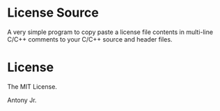 # License Source

A very simple program to copy paste a license file contents in multi-line C/C++ comments to your 
C/C++ source and header files.

# License

The MIT License.

Antony Jr.
 
